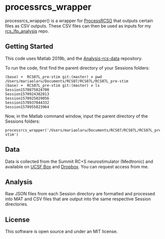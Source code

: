 # processrcs_wrapper

processrcs_wrapper() is a wrapper for [ProcessRCS()](https://github.com/openmind-consortium/Analysis-rcs-data/blob/master/code/ProcessRCS.m) that outputs certain files as CSV outputs. These CSV files can then be used as inputs for my [rcs_lfp_analysis](https://github.com/molaruna/rcs_lfp_analysis) repo.

## Getting Started

This code uses Matlab 2019b, and the [Analysis-rcs-data](https://github.com/openmind-consortium/Analysis-rcs-data) repository.

To run the code, first find the parent directory of your Sessions folders:
```
(base) ➜  RCS07L_pre-stim git:(master) ✗ pwd
/Users/mariaolaru/Documents/RCS07/RCS07L/RCS07L_pre-stim
(base) ➜  RCS07L_pre-stim git:(master) ✗ ls
Session1570875824700
Session1570924382813
Session1570925029056
Session1570937044332
Session1570955823964
```
Now, in the Matlab command window, input the parent directory of the Sessions folders:
```
processrcs_wrapper('/Users/mariaolaru/Documents/RCS07/RCS07L/RCS07L_pre-stim')
```

## Data
Data is collected from the Summit RC+S neurostimulator (Medtronic) and available on [UCSF Box](https://ucsf.app.box.com/folder/0) and [Dropbox](https://www.dropbox.com/work). You can request access from me. 

## Analysis
Raw JSON files from each Session directory are formatted and processed into MAT and CSV files that are output into the same respective Session directories.

## License
This software is open source and under an MIT license.
